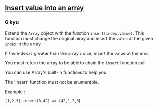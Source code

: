 <h2><a href=https://www.codewars.com/kata/581dc1852d68e751180000c6/train/javascript target="_blank">Insert value into an array</a></h2><h3>6 kyu</h3><p>Extend the <code>Array</code> object with the function <code>insert(index,value)</code>. This function must change the original array and insert the <code>value</code> at the given <code>index</code> in the array.</p><p>If the index is greater than the array's size, insert the value at the end.</p><p>You must return the array to be able to chain the <code>insert</code> function call.</p><p>You can use Array's built-in functions to help you.</p><p>The 'insert' function must not be enumerable.</p><p>Example :</p><pre><code class="language-javascript">[<span class="cm-number">1</span>,<span class="cm-number">2</span>,<span class="cm-number">3</span>].<span class="cm-property">insert</span>(<span class="cm-number">0</span>,<span class="cm-number">42</span>) <span class="cm-operator">=&gt;</span> [<span class="cm-number">42</span>,<span class="cm-number">1</span>,<span class="cm-number">2</span>,<span class="cm-number">3</span>]</code></pre>